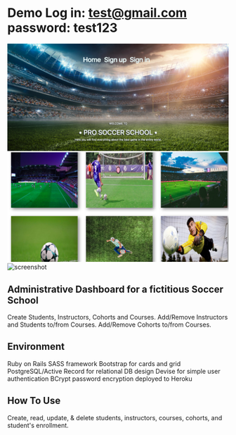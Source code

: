  # Demo Log in: test@gmail.com password: test123
 ![screenshot](1.png)
 ![screenshot](2.png)
 ![screenshot](3.png)
 ## Administrative Dashboard for a fictitious Soccer School
 


Create Students, Instructors, Cohorts and Courses.
Add/Remove Instructors and Students to/from Courses.
Add/Remove Cohorts to/from Courses.


## Environment

Ruby on Rails
SASS framework
Bootstrap for cards and grid
PostgreSQL/Active Record for relational DB design
Devise for simple user authentication
BCrypt password encryption
deployed to Heroku


## How To Use


Create, read, update, & delete students, instructors, courses, cohorts, and student's enrollment.
